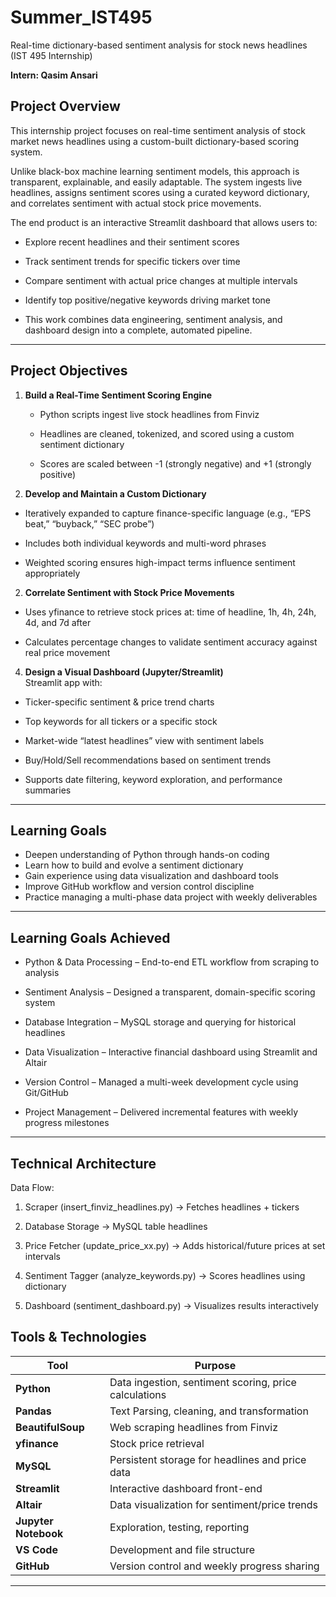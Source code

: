 # Summer_IST495
Real-time dictionary-based sentiment analysis for stock news headlines (IST 495 Internship)

**Intern: Qasim Ansari**

## Project Overview

This internship project focuses on real-time sentiment analysis of stock market news headlines using a custom-built dictionary-based scoring system.

Unlike black-box machine learning sentiment models, this approach is transparent, explainable, and easily adaptable. The system ingests live headlines, assigns sentiment scores using a curated keyword dictionary, and correlates sentiment with actual stock price movements.

The end product is an interactive Streamlit dashboard that allows users to:

- Explore recent headlines and their sentiment scores

- Track sentiment trends for specific tickers over time

- Compare sentiment with actual price changes at multiple intervals

- Identify top positive/negative keywords driving market tone

- This work combines data engineering, sentiment analysis, and dashboard design into a complete, automated pipeline.

---

## Project Objectives

1. **Build a Real-Time Sentiment Scoring Engine**
   
   - Python scripts ingest live stock headlines from Finviz

   - Headlines are cleaned, tokenized, and scored using a custom sentiment dictionary

   - Scores are scaled between -1 (strongly negative) and +1 (strongly positive)
     

2. **Develop and Maintain a Custom Dictionary**
   
- Iteratively expanded to capture finance-specific language (e.g., “EPS beat,” “buyback,” “SEC probe”)

- Includes both individual keywords and multi-word phrases

-  Weighted scoring ensures high-impact terms influence sentiment appropriately

2. **Correlate Sentiment with Stock Price Movements**

- Uses yfinance to retrieve stock prices at: time of headline, 1h, 4h, 24h, 4d, and 7d after

- Calculates percentage changes to validate sentiment accuracy against real price movement


4. **Design a Visual Dashboard (Jupyter/Streamlit)**  
   Streamlit app with:

- Ticker-specific sentiment & price trend charts

- Top keywords for all tickers or a specific stock

- Market-wide “latest headlines” view with sentiment labels

- Buy/Hold/Sell recommendations based on sentiment trends

- Supports date filtering, keyword exploration, and performance summaries

---

## Learning Goals

- Deepen understanding of Python through hands-on coding
- Learn how to build and evolve a sentiment dictionary
- Gain experience using data visualization and dashboard tools 
- Improve GitHub workflow and version control discipline
- Practice managing a multi-phase data project with weekly deliverables

---

## Learning Goals Achieved

- Python & Data Processing – End-to-end ETL workflow from scraping to analysis

- Sentiment Analysis – Designed a transparent, domain-specific scoring system

- Database Integration – MySQL storage and querying for historical headlines

- Data Visualization – Interactive financial dashboard using Streamlit and Altair

- Version Control – Managed a multi-week development cycle using Git/GitHub

- Project Management – Delivered incremental features with weekly progress milestones

---

## Technical Architecture
Data Flow:

1. Scraper (insert_finviz_headlines.py) → Fetches headlines + tickers

2. Database Storage → MySQL table headlines
3. Price Fetcher (update_price_xx.py) → Adds historical/future prices at set intervals

4. Sentiment Tagger (analyze_keywords.py) → Scores headlines using dictionary

5. Dashboard (sentiment_dashboard.py) → Visualizes results interactively

## Tools & Technologies

| Tool | Purpose |
|------|---------|
| **Python** | Data ingestion, sentiment scoring, price calculations |
| **Pandas** | Text Parsing, cleaning, and transformation |
| **BeautifulSoup** | Web scraping headlines from Finviz |
| **yfinance** | Stock price retrieval |
| **MySQL** | Persistent storage for headlines and price data |
| **Streamlit** | Interactive dashboard front-end |
| **Altair** | Data visualization for sentiment/price trends |
| **Jupyter Notebook** | Exploration, testing, reporting |
| **VS Code** | Development and file structure |
| **GitHub** | Version control and weekly progress sharing |

---
